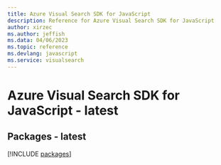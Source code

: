 ```yaml
---
title: Azure Visual Search SDK for JavaScript
description: Reference for Azure Visual Search SDK for JavaScript
author: xirzec
ms.author: jeffish
ms.data: 04/06/2023
ms.topic: reference
ms.devlang: javascript
ms.service: visualsearch
---
```

# Azure Visual Search SDK for JavaScript - latest
## Packages - latest
[!INCLUDE [packages](visual-search-index.md)]